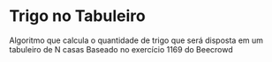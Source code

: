 # Trigo no Tabuleiro

Algoritmo que calcula o quantidade de trigo que será disposta em um tabuleiro de N casas
Baseado no exercício 1169 do Beecrowd